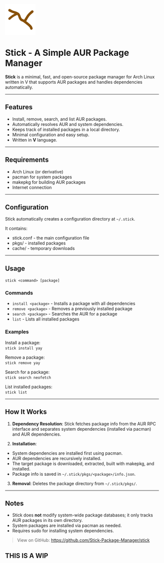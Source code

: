 
<img src="https://raw.githubusercontent.com/Stick-Package-Manager/stick/refs/heads/assets/stick_logo.png" width="100" height="100" alt="Stick Logo">
  
# Stick - A Simple AUR Package Manager

**Stick** is a minimal, fast, and open-source package manager for Arch Linux written in V that supports AUR packages and handles dependencies automatically.

---

## Features

- Install, remove, search, and list AUR packages.  
- Automatically resolves AUR and system dependencies.  
- Keeps track of installed packages in a local directory.  
- Minimal configuration and easy setup.  
- Written in **V** language.  

---

## Requirements

- Arch Linux (or derivative)  
- pacman for system packages  
- makepkg for building AUR packages  
- Internet connection    

---

## Configuration

Stick automatically creates a configuration directory at `~/.stick`.  

It contains:  

- stick.conf - the main configuration file  
- pkgs/ - installed packages  
- cache/ - temporary downloads  

---

## Usage

`stick <command> [package]`

### Commands

- `install <package>` - Installs a package with all dependencies  
- `remove <package>` - Removes a previously installed package  
- `search <package>` - Searches the AUR for a package  
- `list` - Lists all installed packages  

### Examples

Install a package:  
`stick install yay`  

Remove a package:  
`stick remove yay`  

Search for a package:  
`stick search neofetch`  

List installed packages:  
`stick list`  

---

## How It Works

1. **Dependency Resolution**: Stick fetches package info from the AUR RPC interface and separates system dependencies (installed via pacman) and AUR dependencies.  

2. **Installation**:  
- System dependencies are installed first using pacman.  
- AUR dependencies are recursively installed.  
- The target package is downloaded, extracted, built with makepkg, and installed.  
- Package info is saved in `~/.stick/pkgs/<package>/info.json`.  

3. **Removal**: Deletes the package directory from `~/.stick/pkgs/`.  

---

## Notes

- Stick does **not** modify system-wide package databases; it only tracks AUR packages in its own directory.  
- System packages are installed via pacman as needed.  
- Requires sudo for installing system dependencies.

> View on GitHub: https://github.com/Stick-Package-Manager/stick

## THIS IS A WIP
